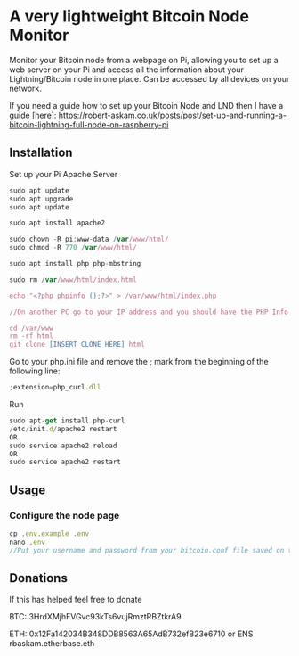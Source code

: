 A very lightweight Bitcoin Node Monitor
=================================================

Monitor your Bitcoin node from a webpage on Pi, allowing you to set up a web server on your Pi and access all the information about your Lightning/Bitcoin node in one place. Can be accessed by all devices on your network.

If you need a guide how to set up your Bitcoin Node and LND then I have a guide [here]: https://robert-askam.co.uk/posts/post/set-up-and-running-a-bitcoin-lightning-full-node-on-raspberry-pi


Installation
---------------

Set up your Pi Apache Server

```js
sudo apt update
sudo apt upgrade
sudo apt update

sudo apt install apache2

sudo chown -R pi:www-data /var/www/html/
sudo chmod -R 770 /var/www/html/

sudo apt install php php-mbstring

sudo rm /var/www/html/index.html

echo "<?php phpinfo ();?>" > /var/www/html/index.php

//On another PC go to your IP address and you should have the PHP Info Page

cd /var/www
rm -rf html
git clone [INSERT CLONE HERE] html
```

Go to your php.ini file and remove the ; mark from the beginning of the following line:
```js
;extension=php_curl.dll
```

Run
```js
sudo apt-get install php-curl
/etc/init.d/apache2 restart
OR
sudo service apache2 reload
OR
sudo service apache2 restart
```

Usage
-----

### Configure the node page
```js
cp .env.example .env
nano .env
//Put your username and password from your bitcoin.conf file saved on the node.
```

Donations
-----
If this has helped feel free to donate

BTC: 3HrdXMjhFVGvc93kTs6vujRmztRBZtkrA9

ETH: 0x12Fa142034B348DDB8563A65AdB732efB23e6710 or ENS rbaskam.etherbase.eth
